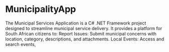 # MunicipalityApp
The Municipal Services Application is a C# .NET Framework project designed to streamline municipal service delivery. It provides a platform for South African citizens to:  Report Issues: Submit municipal concerns with location, category, descriptions, and attachments. Local Events: Access and search events,
